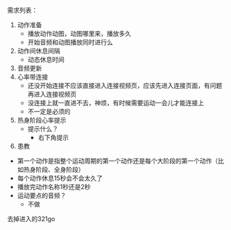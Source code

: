 需求列表：

1. 动作准备
   * 播放动作动图，动图哪里来，播放多久
   * 开始音频和动图播放同时进行么
2. 动作间休息间隔
   * 动态休息时间
3. 音频更新
4. 心率带连接
   * 还没开始连接不应该直接进入连接视频页，应该先进入连接页面，有问题再进入连接视频页
   * 没连接上就一直进不去，神烦，有时候需要运动一会儿才能连接上
   * 不一定是必须的
5. 热身阶段心率提示
   * 提示什么？
     * 右下角提示
6. 患教



* 第一个动作是指整个运动周期的第一个动作还是每个大阶段的第一个动作（比如热身阶段、全身阶段）
* 每个动作休息15秒会不会太久了
* 播放完动作名称1秒还是2秒
* 运动要点的音频？
  * 不做



去掉进入的321go

